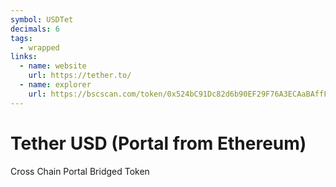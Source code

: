 ```yaml
---
symbol: USDTet
decimals: 6
tags:
  - wrapped
links:
  - name: website
    url: https://tether.to/
  - name: explorer
    url: https://bscscan.com/token/0x524bC91Dc82d6b90EF29F76A3ECAaBAffFD490Bc
---
```


# Tether USD (Portal from Ethereum)

Cross Chain Portal Bridged Token
